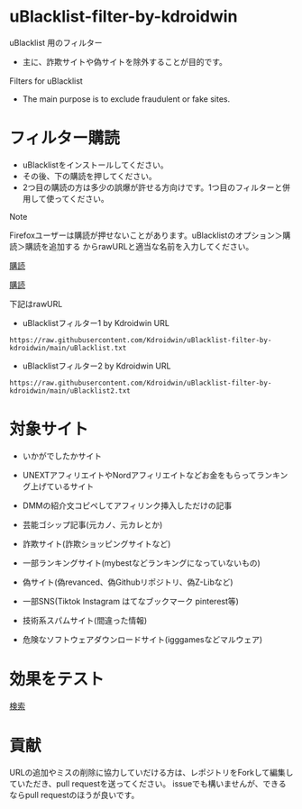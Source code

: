 # uBlacklist-filter-by-kdroidwin


uBlacklist 用のフィルター　
- 主に、詐欺サイトや偽サイトを除外することが目的です。

Filters for uBlacklist　
- The main purpose is to exclude fraudulent or fake sites.

# フィルター購読

- uBlacklistをインストールしてください。
- その後、下の購読を押してください。
- 2つ目の購読の方は多少の誤爆が許せる方向けです。1つ目のフィルターと併用して使ってください。

> [!NOTE]
>Firefoxユーザーは購読が押せないことがあります。uBlacklistのオプション＞購読＞購読を追加する からrawURLと適当な名前を入力してください。


[購読](https://iorate.github.io/ublacklist/subscribe?name=uBlacklist-filter-by-kdroidwin&url=https%3A%2F%2Fraw.githubusercontent.com/Kdroidwin/uBlacklist-filter-by-kdroidwin/main/uBlacklist.txt)

[購読](https://iorate.github.io/ublacklist/subscribe?name=uBlacklist-filter-by-kdroidwin2&url=https%3A%2F%2Fraw.githubusercontent.com/Kdroidwin/uBlacklist-filter-by-kdroidwin/main/uBlacklist2.txt)


下記はrawURL
- uBlacklistフィルター1 by Kdroidwin URL
```
https://raw.githubusercontent.com/Kdroidwin/uBlacklist-filter-by-kdroidwin/main/uBlacklist.txt
```

- uBlacklistフィルター2 by Kdroidwin URL
```
https://raw.githubusercontent.com/Kdroidwin/uBlacklist-filter-by-kdroidwin/main/uBlacklist2.txt
```

# 対象サイト

- いかがでしたかサイト
- UNEXTアフィリエイトやNordアフィリエイトなどお金をもらってランキング上げているサイト

- DMMの紹介文コピペしてアフィリンク挿入しただけの記事

- 芸能ゴシップ記事(元カノ、元カレとか)

- 詐欺サイト(詐欺ショッピングサイトなど)

- 一部ランキングサイト(mybestなどランキングになっていないもの)

- 偽サイト(偽revanced、偽Githubリポジトリ、偽Z-Libなど)

- 一部SNS(Tiktok Instagram はてなブックマーク pinterest等)

- 技術系スパムサイト(間違った情報)

- 危険なソフトウェアダウンロードサイト(igggamesなどマルウェア)


# 効果をテスト

[検索](https://www.google.com/search?q=%E5%85%AC%E5%BC%8F+site%3Aonline+OR+site%3Acn+OR+site%3Ashop+OR+site%3Atop+OR+site%3Asite+OR+site%3Aapp+OR+site%3Acfd+OR+site%3Axyz+OR+site%3Ame+OR+site%3Ame+OR+site%3Aru+OR+site%3Auk+OR+site%3Apl+OR+site%3Aonline+OR+site%3Ashop&sca_upv=1#ip=1)


# 貢献

URLの追加やミスの削除に協力していだける方は、レポジトリをForkして編集していただき、pull requestを送ってください。
issueでも構いませんが、できるならpull requestのほうが良いです。
